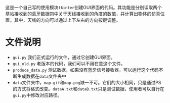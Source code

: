 这是一个自己写的使用模块`tkinter`创建GUI界面的代码。其功能是分别读取两个基站接收到的蓝牙数据包中关于天线接收到的角度的数值，并计算出物体的仿真位置。其中，天线的方向可以通过上下左右的方向按键调整。

# 文件说明
- `gui.py` 我们正式运行的文件，通过它创建GUI界面。
- `gui_old.py` 老版本的代码，我们可以不用在意这个文件。
- `produce_data.py` 测试数据，如果没有蓝牙信号接收器，可以运行这个代码不断生成数据在`data`文件夹中
- `data`文件夹中，`map.gif`和`map.png`缺一不可。它们的大小相同，只是通过PS的方式将格式改变。`dataA.txt`和`dataB.txt`只是测试数据，使用者可以自行在`gui.py`中修改对应路径。